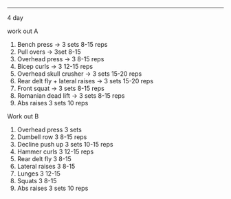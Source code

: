 
---

4 day

work out A

1. Bench press -> 3 sets 8-15 reps
2. Pull overs -> 3set 8-15
3.  Overhead press -> 3 8-15 reps
4. Bicep curls -> 3 12-15 reps
5. Overhead skull crusher -> 3 sets 15-20 reps
6.  Rear delt fly + lateral raises -> 3 sets 15-20 reps
7. Front squat -> 3 sets 8-15 reps
8. Romanian dead lift -> 3 sets 8-15 reps
9. Abs raises 3 sets 10 reps

Work out B

1. Overhead press  3 sets 
2. Dumbell row 3  8-15 reps
3. Decline push up 3 sets 10-15 reps
4. Hammer curls 3 12-15 reps
5. Rear delt fly 3 8-15
6. Lateral raises  3  8-15
7. Lunges 3 12-15 
8. Squats 3 8-15
9. Abs raises 3 sets 10 reps
